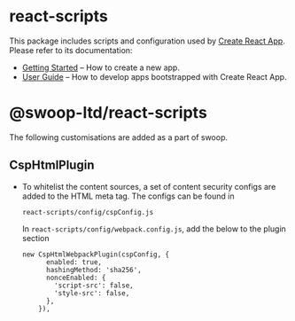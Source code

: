 # react-scripts

This package includes scripts and configuration used by [Create React App](https://github.com/facebook/create-react-app).<br>
Please refer to its documentation:

- [Getting Started](https://facebook.github.io/create-react-app/docs/getting-started) – How to create a new app.
- [User Guide](https://facebook.github.io/create-react-app/) – How to develop apps bootstrapped with Create React App.

# @swoop-ltd/react-scripts

The following customisations are added as a part of swoop.

## CspHtmlPlugin

- To whitelist the content sources, a set of content security configs are added to the HTML meta tag. The configs can be found in

  `react-scripts/config/cspConfig.js`

  In `react-scripts/config/webpack.config.js`, add the below to the plugin section

  ```
  new CspHtmlWebpackPlugin(cspConfig, {
        enabled: true,
        hashingMethod: 'sha256',
        nonceEnabled: {
          'script-src': false,
          'style-src': false,
        },
      }),
  ```
